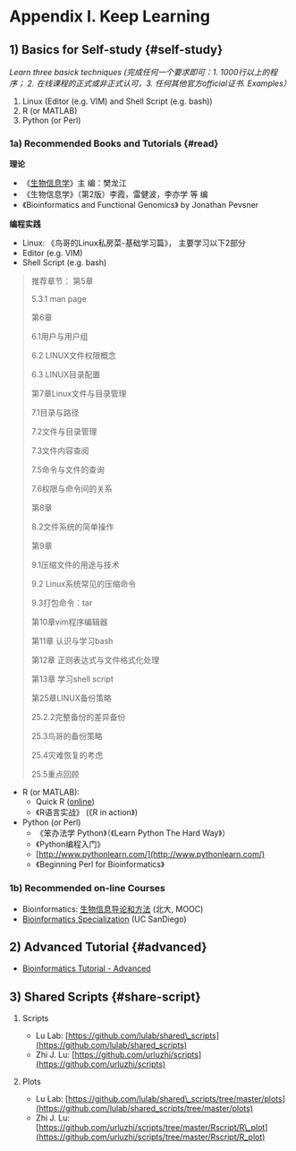 # Appendix I. Keep Learning

## 1) Basics for Self-study {#self-study}


_Learn three basick techniques (完成任何一个要求即可：1. 1000行以上的程序； 2. 在线课程的正式或非正式认可，3. 任何其他官方official证书. Examples）_

1. Linux (Editor (e.g. VIM) and Shell Script (e.g. bash))
2. R (or MATLAB)
3. Python (or Perl)

### 1a) Recommended Books and Tutorials {#read}

**理论**

   * 《[生物信息学](http://ibi.zju.edu.cn/bioinplant/courses/jianyaomulu.htm)》主   编：樊龙江
   * 《生物信息学》（第2版）李霞，雷健波，李亦学 等 编
   * 《Bioinformatics and Functional Genomics》 by Jonathan Pevsner

**编程实践**

  
* Linux: 《鸟哥的Linux私房菜-基础学习篇》， 主要学习以下2部分  
 * Editor (e.g. VIM)  
 * Shell Script (e.g. bash)
  

> 推荐章节： 
> 第5章
>
> 5.3.1 man page
>
> 第6章
>
> 6.1用户与用户组
>
> 6.2 LINUX文件权限概念
>
> 6.3 LINUX目录配置
>
> 第7章Linux文件与目录管理
>
> 7.1目录与路径
>
> 7.2文件与目录管理
>
> 7.3文件内容查阅
>
> 7.5命令与文件的查询
>
> 7.6权限与命令间的关系
>
> 第8章
>
> 8.2文件系统的简单操作
>
> 第9章
>
> 9.1压缩文件的用途与技术
>
> 9.2 Linux系统常见的压缩命令
>
> 9.3打包命令：tar
>
> 第10章vim程序编辑器
>
> 第11章 认识与学习bash
>
> 第12章 正则表达式与文件格式化处理
>
> 第13章 学习shell script
>
> 第25章LINUX备份策略
>
> 25.2.2完整备份的差异备份
>
> 25.3鸟哥的备份策略
>
> 25.4灾难恢复的考虑
>
> 25.5重点回顾


* R (or MATLAB):
  * Quick R ([online](http://www.statmethods.net/))
  * 《R语言实战》 (《R in action》)
* Python (or Perl)
  * 《笨办法学 Python》（《Learn Python The Hard Way》）
  * 《Python编程入门》
  * [http://www.pythonlearn.com/](http://www.pythonlearn.com/)
  * 《Beginning Perl for Bioinformatics》



### 1b) Recommended on-line Courses

* Bioinformatics: [生物信息导论和方法](https://www.coursera.org/course/pkubioinfo) (北大, MOOC)
* [Bioinformatics Specialization](https://www.coursera.org/specializations/bioinformatics?utm_medium=courseDescripTop) (UC SanDiego)


## 2) Advanced Tutorial {#advanced}


* [Bioinformatics Tutorial - Advanced](http://lulab.gitbook.io)



## 3) Shared Scripts {#share-script}


1. Scripts

   * Lu Lab: [https://github.com/lulab/shared\_scripts](https://github.com/lulab/shared_scripts)
   * Zhi J. Lu: [https://github.com/urluzhi/scripts](https://github.com/urluzhi/scripts)

2. Plots 

   * Lu Lab: [https://github.com/lulab/shared\_scripts/tree/master/plots](https://github.com/lulab/shared_scripts/tree/master/plots)
   * Zhi J. Lu: [https://github.com/urluzhi/scripts/tree/master/Rscript/R\_plot](https://github.com/urluzhi/scripts/tree/master/Rscript/R_plot)